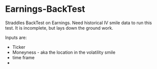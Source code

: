 # Earnings-BackTest
Straddles BackTest on Earnings.
Need historical IV smile data to run this test. It is incomplete, but lays down the ground work.

Inputs are:
* Ticker
* Moneyness - aka the location in the volatility smile
* time frame
*
